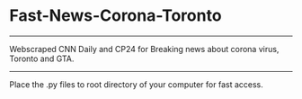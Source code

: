 # Fast-News-Corona-Toronto
<hr>
Webscraped CNN Daily and CP24 for Breaking news about corona virus, Toronto and GTA.
<hr>
Place the .py files to root directory of your computer for fast access.
